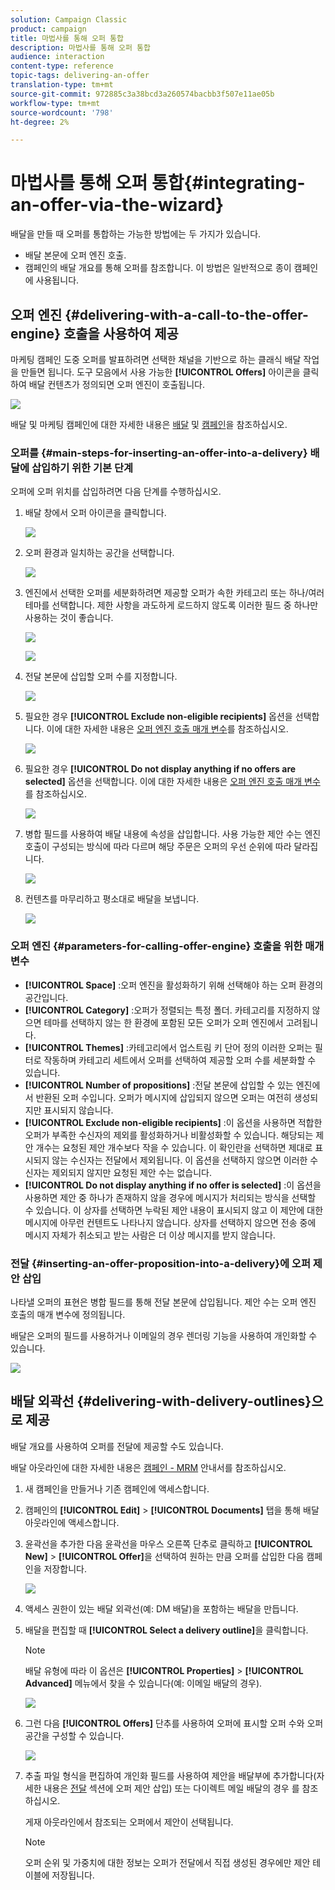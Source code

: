 ```yaml
---
solution: Campaign Classic
product: campaign
title: 마법사를 통해 오퍼 통합
description: 마법사를 통해 오퍼 통합
audience: interaction
content-type: reference
topic-tags: delivering-an-offer
translation-type: tm+mt
source-git-commit: 972885c3a38bcd3a260574bacbb3f507e11ae05b
workflow-type: tm+mt
source-wordcount: '798'
ht-degree: 2%

---
```



# 마법사를 통해 오퍼 통합{#integrating-an-offer-via-the-wizard}

배달을 만들 때 오퍼를 통합하는 가능한 방법에는 두 가지가 있습니다.

* 배달 본문에 오퍼 엔진 호출.
* 캠페인의 배달 개요를 통해 오퍼를 참조합니다. 이 방법은 일반적으로 종이 캠페인에 사용됩니다.

## 오퍼 엔진 {#delivering-with-a-call-to-the-offer-engine} 호출을 사용하여 제공

마케팅 캠페인 도중 오퍼를 발표하려면 선택한 채널을 기반으로 하는 클래식 배달 작업을 만들면 됩니다. 도구 모음에서 사용 가능한 **[!UICONTROL Offers]** 아이콘을 클릭하여 배달 컨텐츠가 정의되면 오퍼 엔진이 호출됩니다.

![](assets/offer_delivery_009.png)

배달 및 마케팅 캠페인에 대한 자세한 내용은 [배달](../../delivery/using/about-direct-mail-channel.md) 및 [캠페인](../../campaign/using/setting-up-marketing-campaigns.md)을 참조하십시오.

### 오퍼를 {#main-steps-for-inserting-an-offer-into-a-delivery} 배달에 삽입하기 위한 기본 단계

오퍼에 오퍼 위치를 삽입하려면 다음 단계를 수행하십시오.

1. 배달 창에서 오퍼 아이콘을 클릭합니다.

   ![](assets/offer_delivery_001.png)

1. 오퍼 환경과 일치하는 공간을 선택합니다.

   ![](assets/offer_delivery_002.png)

1. 엔진에서 선택한 오퍼를 세분화하려면 제공할 오퍼가 속한 카테고리 또는 하나/여러 테마를 선택합니다. 제한 사항을 과도하게 로드하지 않도록 이러한 필드 중 하나만 사용하는 것이 좋습니다.

   ![](assets/offer_delivery_003.png)

   ![](assets/offer_delivery_004.png)

1. 전달 본문에 삽입할 오퍼 수를 지정합니다.

   ![](assets/offer_delivery_005.png)

1. 필요한 경우 **[!UICONTROL Exclude non-eligible recipients]** 옵션을 선택합니다. 이에 대한 자세한 내용은 [오퍼 엔진 호출 매개 변수](#parameters-for-calling-offer-engine)를 참조하십시오.

   ![](assets/offer_delivery_006.png)

1. 필요한 경우 **[!UICONTROL Do not display anything if no offers are selected]** 옵션을 선택합니다. 이에 대한 자세한 내용은 [오퍼 엔진 호출 매개 변수](#parameters-for-calling-offer-engine)를 참조하십시오.

   ![](assets/offer_delivery_007.png)

1. 병합 필드를 사용하여 배달 내용에 속성을 삽입합니다. 사용 가능한 제안 수는 엔진 호출이 구성되는 방식에 따라 다르며 해당 주문은 오퍼의 우선 순위에 따라 달라집니다.

   ![](assets/offer_delivery_008.png)

1. 컨텐츠를 마무리하고 평소대로 배달을 보냅니다.

   ![](assets/offer_delivery_010.png)

### 오퍼 엔진 {#parameters-for-calling-offer-engine} 호출을 위한 매개 변수

* **[!UICONTROL Space]** :오퍼 엔진을 활성화하기 위해 선택해야 하는 오퍼 환경의 공간입니다.
* **[!UICONTROL Category]** :오퍼가 정렬되는 특정 폴더. 카테고리를 지정하지 않으면 테마를 선택하지 않는 한 환경에 포함된 모든 오퍼가 오퍼 엔진에서 고려됩니다.
* **[!UICONTROL Themes]** :카테고리에서 업스트림 키 단어 정의 이러한 오퍼는 필터로 작동하며 카테고리 세트에서 오퍼를 선택하여 제공할 오퍼 수를 세분화할 수 있습니다.
* **[!UICONTROL Number of propositions]** :전달 본문에 삽입할 수 있는 엔진에서 반환된 오퍼 수입니다. 오퍼가 메시지에 삽입되지 않으면 오퍼는 여전히 생성되지만 표시되지 않습니다.
* **[!UICONTROL Exclude non-eligible recipients]** :이 옵션을 사용하면 적합한 오퍼가 부족한 수신자의 제외를 활성화하거나 비활성화할 수 있습니다. 해당되는 제안 개수는 요청된 제안 개수보다 작을 수 있습니다. 이 확인란을 선택하면 제대로 표시되지 않는 수신자는 전달에서 제외됩니다. 이 옵션을 선택하지 않으면 이러한 수신자는 제외되지 않지만 요청된 제안 수는 없습니다.
* **[!UICONTROL Do not display anything if no offer is selected]** :이 옵션을 사용하면 제안 중 하나가 존재하지 않을 경우에 메시지가 처리되는 방식을 선택할 수 있습니다. 이 상자를 선택하면 누락된 제안 내용이 표시되지 않고 이 제안에 대한 메시지에 아무런 컨텐트도 나타나지 않습니다. 상자를 선택하지 않으면 전송 중에 메시지 자체가 취소되고 받는 사람은 더 이상 메시지를 받지 않습니다.

### 전달 {#inserting-an-offer-proposition-into-a-delivery}에 오퍼 제안 삽입

나타낼 오퍼의 표현은 병합 필드를 통해 전달 본문에 삽입됩니다. 제안 수는 오퍼 엔진 호출의 매개 변수에 정의됩니다.

배달은 오퍼의 필드를 사용하거나 이메일의 경우 렌더링 기능을 사용하여 개인화할 수 있습니다.

![](assets/offer_delivery_011.png)

## 배달 외곽선 {#delivering-with-delivery-outlines}으로 제공

배달 개요를 사용하여 오퍼를 전달에 제공할 수도 있습니다.

배달 아웃라인에 대한 자세한 내용은 [캠페인 - MRM](../../campaign/using/marketing-campaign-deliveries.md#associating-and-structuring-resources-linked-via-a-delivery-outline) 안내서를 참조하십시오.

1. 새 캠페인을 만들거나 기존 캠페인에 액세스합니다.
1. 캠페인의 **[!UICONTROL Edit]** > **[!UICONTROL Documents]** 탭을 통해 배달 아웃라인에 액세스합니다.
1. 윤곽선을 추가한 다음 윤곽선을 마우스 오른쪽 단추로 클릭하고 **[!UICONTROL New]** > **[!UICONTROL Offer]**&#x200B;을 선택하여 원하는 만큼 오퍼를 삽입한 다음 캠페인을 저장합니다.

   ![](assets/int_compo_offre1.png)

1. 액세스 권한이 있는 배달 외곽선(예: DM 배달)을 포함하는 배달을 만듭니다.
1. 배달을 편집할 때 **[!UICONTROL Select a delivery outline]**&#x200B;을 클릭합니다.

   >[!NOTE]
   >
   >배달 유형에 따라 이 옵션은 **[!UICONTROL Properties]** > **[!UICONTROL Advanced]** 메뉴에서 찾을 수 있습니다(예: 이메일 배달의 경우).

   ![](assets/int_compo_offre2.png)

1. 그런 다음 **[!UICONTROL Offers]** 단추를 사용하여 오퍼에 표시할 오퍼 수와 오퍼 공간을 구성할 수 있습니다.

   ![](assets/int_compo_offre3.png)

1. 추출 파일 형식을 편집하여 개인화 필드를 사용하여 제안을 배달부에 추가합니다(자세한 내용은 [전달](#inserting-an-offer-proposition-into-a-delivery) 섹션에 오퍼 제안 삽입) 또는 다이렉트 메일 배달의 경우 를 참조하십시오.

   게재 아웃라인에서 참조되는 오퍼에서 제안이 선택됩니다.

   >[!NOTE]
   >
   >오퍼 순위 및 가중치에 대한 정보는 오퍼가 전달에서 직접 생성된 경우에만 제안 테이블에 저장됩니다.

